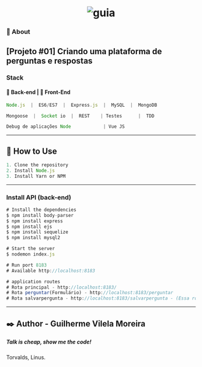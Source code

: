 <h1 align="center">
    <img src="https://i.ibb.co/Gp69wN5/guia.png" alt="guia" border="0">
</h1>

### :scroll: About

 [Projeto #01] Criando uma plataforma de perguntas e respostas
---
### Stack
#### :japanese_ogre: Back-end | :nail_care: Front-End
```js
Node.js  |  ES6/ES7  |  Express.js  |  MySQL  |  MongoDB

Mongoose  |  Socket io  |  REST    | Testes      |  TDD

Debug de aplicações Node            | Vue JS
```
---
## :wave: How to Use
```js
1. Clone the repository
2. Install Node.js
3. Install Yarn or NPM
```
---
### Install API (back-end)
```js
# Install the dependencies
$ npm install body-parser
$ npm install express
$ npm install ejs
$ npm install sequelize
$ npm install mysql2

# Start the server
$ nodemon index.js

# Run port 8183
# Available http://localhost:8183

# application routes
# Rota principal - http://localhost:8183/
# Rota perguntar(Formulário) - http://localhost:8183/perguntar
# Rota salvarpergunta - http://localhost:8183/salvarpergunta - (Essa rota só será redirecionada, após o envio do formulário da Rota acima)

```
---
## :black_nib: Author - Guilherme Vilela Moreira

##### Talk is cheap, show me the code!
Torvalds, Linus.
